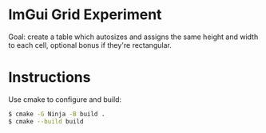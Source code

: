 # ImGui Grid Experiment

Goal: create a table which autosizes and assigns the same height and width to each cell,
optional bonus if they're rectangular.

# Instructions

Use cmake to configure and build:

``` bash
$ cmake -G Ninja -B build .
$ cmake --build build
```


